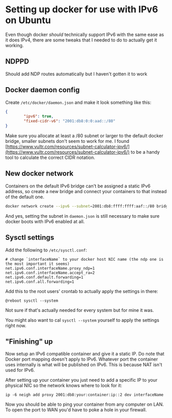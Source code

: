 # Setting up docker for use with IPv6 on Ubuntu
Even though docker _should_ technically support IPv6 with the same ease as it does IPv4, there are some tweaks that I needed to do to actually get it working.

## NDPPD
  Should add NDP routes automatically but I haven't gotten it to work
 
## Docker daemon config
  Create `/etc/docker/daemon.json` and make it look something like this:
```json
{
        "ipv6": true,
        "fixed-cidr-v6": "2001:db8:0:0:aad::/80"
}
```
Make sure you allocate at least a /80 subnet or larger to the default docker bridge, smaller subnets don't seem to work for me.
I found [https://www.vultr.com/resources/subnet-calculator-ipv6/](https://www.vultr.com/resources/subnet-calculator-ipv6/) to be a handy tool to calculate the correct CIDR notation.
 
## New docker network
  Containers on the default IPv6 bridge can't be assigned a static IPv6 address, so create a new bridge and connect your containers to that instead of the default one.
  
  ```sh
  docker network create --ipv6 --subnet=2001:db8:ffff:ffff:aaf::/80 bridge6
  ```
  
  And yes, setting the subnet in `daemon.json` is still necessary to make sure docker boots with IPv6 enabled at all.
 
## Sysctl settings


Add the following to `/etc/sysctl.conf`:

```
# change `interfaceName` to your docker host NIC name (the ndp one is the most important it seems)
net.ipv6.conf.interfaceName.proxy_ndp=1
net.ipv6.conf.interfaceName.accept_ra=2
net.ipv6.conf.default.forwarding=1
net.ipv6.conf.all.forwarding=1
```
Add this to the root users' crontab to actually apply the settings in there:
```
@reboot sysctl --system
```
Not sure if that's actually needed for every system but for mine it was.

You might also want to cal `sysctl --system` yourself to apply the settings right now.

## "Finishing" up
Now setup an IPv6 compatible container and give it a static IP. Do note that Docker port mapping doesn't apply to IPv6. Whatever port the container uses internally is what will be published on IPv6. This is because NAT isn't used for IPv6.

After setting up your container you just need to add a specific IP to your physical NIC so the network knows where to look for it:
```
ip -6 neigh add proxy 2001:db8:your:container:ip::2 dev interfaceName
```

Now you should be able to ping your container from any computer on LAN. To open the port to WAN you'd have to poke a hole in your firewall.
